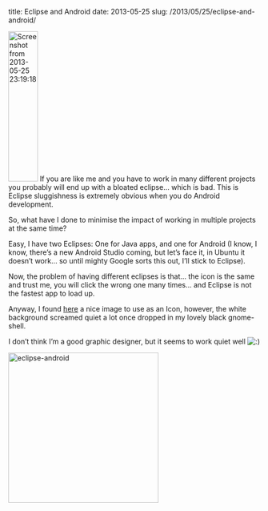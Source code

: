 title: Eclipse and Android
date: 2013-05-25
slug: /2013/05/25/eclipse-and-android/

[<img class="alignleft size-medium wp-image-124" alt="Screenshot from 2013-05-25 23:19:18" src="http://ivan.pedrazas.me/wp-content/uploads/2013/05/Screenshot-from-2013-05-25-231918-59x300.png" width="59" height="300" />][1] If you are like me and you have to work in many different projects you probably will end up with a bloated eclipse&#8230; which is bad. This is Eclipse sluggishness is extremely obvious when you do Android development.

So, what have I done to minimise the impact of working in multiple projects at the same time?

Easy, I have two Eclipses: One for Java apps, and one for Android (I know, I know, there&#8217;s a new Android Studio coming, but let&#8217;s face it, in Ubuntu it doesn&#8217;t work&#8230; so until mighty Google sorts this out, I&#8217;ll stick to Eclipse).

Now, the problem of having different eclipses is that&#8230; the icon is the same and trust me, you will click the wrong one many times&#8230; and Eclipse is not the fastest app to load up.

Anyway, I found [here][2] a nice image to use as an Icon, however, the white background screamed quiet a lot once dropped in my lovely black gnome-shell.

I don&#8217;t think I&#8217;m a good graphic designer, but it seems to work quiet well <img src="http://ivan.pedrazas.me/wp-includes/images/smilies/icon_smile.gif" alt=":)" class="wp-smiley" />

[<img class="aligncenter size-medium wp-image-123" alt="eclipse-android" src="http://ivan.pedrazas.me/wp-content/uploads/2013/05/eclipse-android-300x300.png" width="300" height="300" />][3]

&nbsp;

&nbsp;

 [1]: http://ivan.pedrazas.me/wp-content/uploads/2013/05/Screenshot-from-2013-05-25-231918.png
 [2]: http://cmwolfe.blogspot.co.uk/2012/07/changing-icon-colors.html
 [3]: http://ivan.pedrazas.me/wp-content/uploads/2013/05/eclipse-android.png
